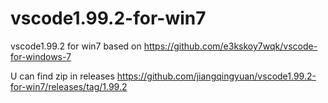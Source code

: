 # vscode1.99.2-for-win7
vscode1.99.2 for win7
based on
https://github.com/e3kskoy7wqk/vscode-for-windows-7

U can find zip in  releases
https://github.com/jiangqingyuan/vscode1.99.2-for-win7/releases/tag/1.99.2
